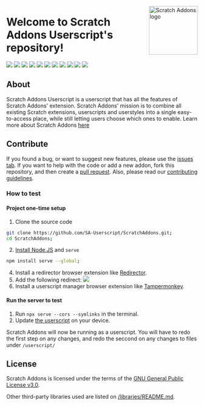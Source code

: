 <img src="https://userscript.scratchaddons.cf/images/icon.svg" alt="Scratch Addons logo" align="right" width="128px"></img>

# Welcome to Scratch Addons Userscript's repository!

[![](https://img.shields.io/github/stars/SA-Userscript/ScratchAddons?color=blue&style=flat-square)](https://github.com/SA-Userscript/ScratchAddons/stargazers)
[![](https://img.shields.io/github/forks/SA-Userscript/ScratchAddons?color=blue&style=flat-square)](https://github.com/SA-Userscript/ScratchAddons/network/members)
[![](https://img.shields.io/github/watchers/SA-Userscript/ScratchAddons?color=blue&style=flat-square)](https://github.com/SA-Userscript/ScratchAddons/watchers)
[![](https://img.shields.io/github/issues/SA-Userscript/ScratchAddons?color=green&style=flat-square)](https://github.com/SA-Userscript/ScratchAddons/issues)
[![](https://img.shields.io/github/issues-pr/SA-Userscript/ScratchAddons?color=green&style=flat-square)](https://github.com/SA-Userscript/ScratchAddons/pulls)
[![](https://img.shields.io/github/license/SA-Userscript/ScratchAddons?style=flat-square)](https://github.com/SA-Userscript/ScratchAddons/blob/master/LICENSE) <!-- 2 spaces -->
[![](https://img.shields.io/github/v/release/SA-Userscript/ScratchAddons?style=flat-square&logo=github&logoColor=white&label=version&color=181717)](https://github.com/SA-Userscript/ScratchAddons/releases)
[![](https://img.shields.io/github/downloads/SA-Userscript/ScratchAddons/total?style=flat-square&logo=github&logoColor=white&label=downloads&color=181717)](https://github.com/SA-Userscript/ScratchAddons/releases)
[![](https://img.shields.io/badge/discuss-on_github-181717.svg?style=flat-square)](https://github.com/SA-Userscript/ScratchAddons/discussions)
[![](https://img.shields.io/badge/chat-on_discord-7289da.svg?style=flat-square)](https://discord.gg/R5NBqwMjNc)
[![](https://img.shields.io/badge/website-scratchaddons.com-ff7b26.svg?style=flat-square)](https://scratchaddons.com)

## About

Scratch Addons Userscript is a userscript that has all the features of Scratch Addons' extension. Scratch Addons' mission is to combine all existing Scratch extensions, userscripts and userstyles into a single easy-to-access place, while still letting users choose which ones to enable. Learn more about Scratch Addons [here](https://github.com/ScratchAddons/Scratchaddons#readme)

## Contribute

If you found a bug, or want to suggest new features, please use the [issues tab](https://github.com/SA-Userscript/ScratchAddons/issues). If you want to help with the code or add a new addon, fork this repository, and then create a [pull request](https://github.com/SA-Userscript/ScratchAddons/pulls). Also, please read our [contributing guidelines](https://github.com/SA-Userscript/ScratchAddons/blob/master/CONTRIBUTING.md).

### How to test

#### Project one-time setup

1. Clone the source code

```sh
git clone https://github.com/SA-Userscript/ScratchAddons.git;
cd ScratchAddons;
```

2. [Install Node.JS](https://nodejs.org/en/download/) and `serve`

```sh
npm install serve --global;
```

4. Install a redirector browser extension like [Redirector](https://chrome.google.com/webstore/detail/redirector/ocgpenflpmgnfapjedencafcfakcekcd).
5. Add the following redirect: ![](https://media.discordapp.net/attachments/889246380068077608/896438233217531955/unknown.png?width=675&height=585)
6. Install a userscript manager browser extension like [Tampermonkey](https://chrome.google.com/webstore/detail/tampermonkey/dhdgffkkebhmkfjojejmpbldmpobfkfo).

#### Run the server to test

1. Run `npx serve --cors --symlinks` in the terminal.
2. Update [the userscript](https://userscript.scratchaddons.cf/userscript/script.user.js) on your device.

Scratch Addons will now be running as a userscript. You will have to redo the first step on any changes, and redo the seccond on any changes to files under `/userscript/`

## License

Scratch Addons is licensed under the terms of the [GNU General Public License v3.0](https://github.com/SA-Userscript/ScratchAddons/blob/master/LICENSE).

Other third-party libraries used are listed on [/libraries/README.md](https://github.com/SA-Userscript/ScratchAddons/tree/master/libraries#readme).
